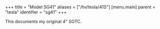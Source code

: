 +++
title = "Model SG41"
aliases = ["/hv/tesla/41S"]
[menu.main]
parent = "tesla"
identifier = "sg41"
+++

This documents my original 4" SGTC.
